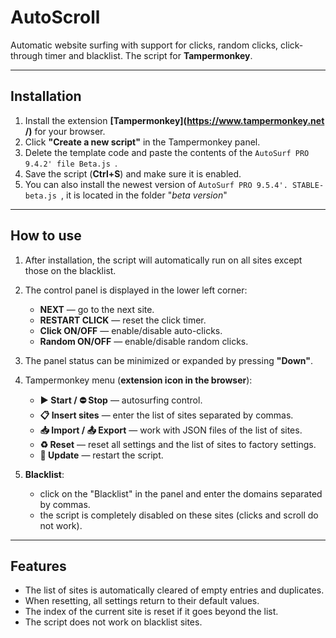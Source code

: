 # AutoScroll
Automatic website surfing with support for clicks, random clicks, click-through timer and blacklist.
The script for **Tampermonkey**.

---

## **Installation**

1. Install the extension **[Tampermonkey](https://www.tampermonkey.net /)** for your browser.
2. Click **"Create a new script"** in the Tampermonkey panel.
3. Delete the template code and paste the contents of the `AutoSurf PRO 9.4.2' file Beta.js `.
4. Save the script (**Ctrl+S**) and make sure it is enabled.
5. You can also install the newest version of `AutoSurf PRO 9.5.4'. STABLE-beta.js `, it is located in the folder "*beta version*"

---

## **How to use**

1. After installation, the script will automatically run on all sites except those on the blacklist.
2. The control panel is displayed in the lower left corner:

   * **NEXT** — go to the next site.
   * **RESTART CLICK** — reset the click timer.
   * **Click ON/OFF** — enable/disable auto-clicks.
   * **Random ON/OFF** — enable/disable random clicks.
3. The panel status can be minimized or expanded by pressing **"Down"**.
4. Tampermonkey menu (**extension icon in the browser**):

   * **▶ Start / ⛔ Stop** — autosurfing control.
   * **📋 Insert sites** — enter the list of sites separated by commas.
   * **📥 Import / 📤 Export** — work with JSON files of the list of sites.
   * **♻ Reset** — reset all settings and the list of sites to factory settings.
   * **🔄 Update** — restart the script.
5. **Blacklist**:

   * click on the "Blacklist" in the panel and enter the domains separated by commas.
   * the script is completely disabled on these sites (clicks and scroll do not work).

---

## **Features**

* The list of sites is automatically cleared of empty entries and duplicates.
* When resetting, all settings return to their default values.
* The index of the current site is reset if it goes beyond the list.
* The script does not work on blacklist sites.
